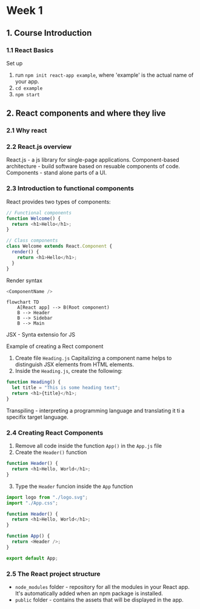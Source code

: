 # Week 1

## 1. Course Introduction

### 1.1 React Basics

Set up

1. run `npm init react-app example`, where 'example' is the actual name of your app.
2. `cd example`
3. `npm start`

## 2. React components and where they live

### 2.1 Why react

### 2.2 React.js overview

React.js - a js library for single-page applications.
Component-based architecture - build software based on resuable components of code.
Components - stand alone parts of a UI.

### 2.3 Introduction to functional components

React provides two types of components:

```js
// Functional components
function Welcome() {
  return <h1>Hello</h1>;
}

// Class components
class Welcome extends React.Component {
  render() {
    return <h1>Hello</h1>;
  }
}
```

Render syntax

```js
<ComponentName />
```

```mermaid
flowchart TD
    A[React app] --> B(Root component)
    B --> Header
    B --> Sidebar
    B --> Main
```

JSX - Synta extensio for JS

Example of creating a Rect component

1. Create file `Heading.js`
   Capitalizing a component name helps to distinguish JSX elements from HTML elements.
2. Inside the `Heading.js`, create the following:

```js
function Heading() {
  let title = "This is some heading text";
  return <h1>{title}</h1>;
}
```

Transpiling - interpreting a programming language and translating it ti a specifix target language.

### 2.4 Creating React Components

1. Remove all code inside the function `App()` in the `App.js` file
2. Create the `Header()` function

```js
function Header() {
  return <h1>Hello, World</h1>;
}
```

3. Type the `Header` funcion inside the `App` function

```js
import logo from "./logo.svg";
import "./App.css";

function Header() {
  return <h1>Hello, World</h1>;
}

function App() {
  return <Header />;
}

export default App;
```

### 2.5 The React project structure

- `node_modules` folder - repository for all the modules in your React app.
  It's automatically added when an npm package is installed.
- `public` folder - contains the assets that will be displayed in the app.
